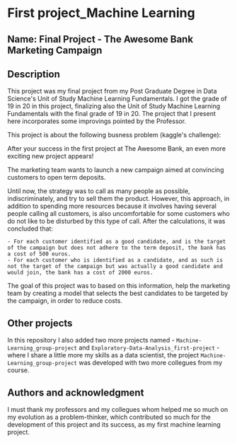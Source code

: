 # First project_Machine Learning

## Name: Final Project - The Awesome Bank Marketing Campaign

## Description

This project was my final project from my Post Graduate Degree in Data Science's Unit of Study Machine Learning Fundamentals. I got the grade of 19 in 20 in this project, finalizing also the Unit of Study Machine Learning Fundamentals with the final grade of 19 in 20. The project that I present here incorporates some improvings pointed by the Professor. 

This project is about the following busness problem (kaggle's challenge):

After your success in the first project at The Awesome Bank, an even more exciting new project appears!

The marketing team wants to launch a new campaign aimed at convincing customers to open term deposits.

Until now, the strategy was to call as many people as possible, indiscriminately, and try to sell them the product. However, this approach, in addition to spending more resources because it involves having several people calling all customers, is also uncomfortable for some customers who do not like to be disturbed by this type of call. After the calculations, it was concluded that:

    - For each customer identified as a good candidate, and is the target of the campaign but does not adhere to the term deposit, the bank has a cost of 500 euros.
    - For each customer who is identified as a candidate, and as such is not the target of the campaign but was actually a good candidate and would join, the bank has a cost of 2000 euros.

The goal of this project was to based on this information, help the marketing team by creating a model that selects the best candidates to be targeted by the campaign, in order to reduce costs. 


## Other projects

In this repository I also added two more projects named - `Machine-Learning_group-project` and `Exploratory-Data-Analysis_first-project` - where I share a little more my skills as a data scientist, the project `Machine-Learning_group-project` was developed with two more collegues from my course. 


## Authors and acknowledgment
I must thank my professors and my collegues whom helped me so much on my evolution as a problem-thinker, which contributed so much for the development of this project and its success, as my first machine learning project. 
